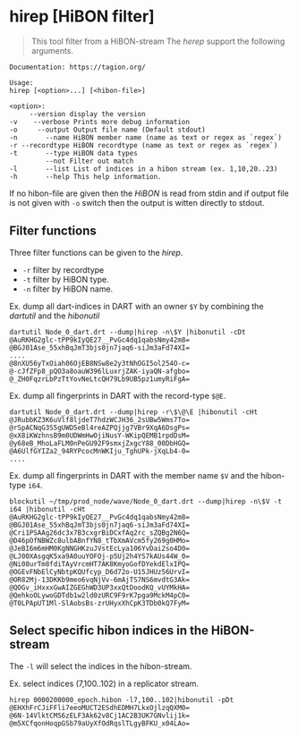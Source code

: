 # hirep [HiBON filter]


> This tool filter from a HiBON-stream 
 The *herep* support the following arguments.
 ```
Documentation: https://tagion.org/

Usage:
hirep [<option>...] [<hibon-file>]

<option>:
      --version display the version
-v    --verbose Prints more debug information
-o     --output Output file name (Default stdout)
-n       --name HiBON member name (name as text or regex as `regex`)
-r --recordtype HiBON recordtype (name as text or regex as `regex`)
-t       --type HiBON data types
          --not Filter out match
-l       --list List of indices in a hibon stream (ex. 1,10,20..23)
-h       --help This help information.
```

If no hibon-file are given then the *HiBON* is read from stdin and if output file is not given with `-o` switch then the output is witten directly to stdout.

## Filter functions

Three filter functions can be given to the *hirep*.

- `-r` filter by recordtype
- `-t` filter by HiBON type.
- `-n` filter by HiBON name.

Ex. dump all dart-indices in DART with an owner `$Y` by combining the *dartutil* and the *hibonutil*

```
dartutil Node_0_dart.drt --dump|hirep -n\$Y |hibonutil -cDt
@AuRKHG2glc-tPP9kIyQE27__PvGc4dq1qabsNmy42m8=
@BGJ01Ase_55xhBqJmT3bjs0jn7jaq6-siJm3aFd74XI=
....
@8nXU56yTxOiah06OjEB8NSw8e2y3tNhOGI5ol254O-c=
@-cJfZFp8_pQO3a8oauW396lLuxrjZAK-iyaQN-afgbo=
@_ZH0FqzrLbPzTtYovNeLtcQH79Lb9UB5pz1umyRiFgA=
```

Ex. dump all fingerprints in DART with the record-type `$@E`.
```
dartutil Node_0_dart.drt --dump|hirep -r\$\@\E |hibonutil -cHt
@JRubbKZ3K6uVlf8ljdeT7hdzWCJH36_2sUBw5Wms7To=
@rSpACNqG3S5gUWD5eBl4reAZPQjjg7VBr9XqA6DsgPs=
@xX8iKWzhnsB9m0UDWmHwOjiNusY-WKipQEMB1rpdDsM=
@y68eB_MhoLaFLM0nPeGU92F9smxjZxgcY88_00DbHGQ=
@A6UlfGYIZa2_94RYPcocMnWKIju_TghUPk-jXqLb4-0=
....
```

Ex. dump all fingerprints in DART with the member name `$V` and the hibon-type `i64`.
```
blockutil ~/tmp/prod_node/wave/Node_0_dart.drt --dump|hirep -n\$V -t i64 |hibonutil -cHt
@AuRKHG2glc-tPP9kIyQE27__PvGc4dq1qabsNmy42m8=
@BGJ01Ase_55xhBqJmT3bjs0jn7jaq6-siJm3aFd74XI=
@Cri1PSAAg26dc3x7B3cxgrBiDCxfAq2rc_sZQBg2N6Q=
@D46pOfNBWZc8ulbABnfYN8_tTbXmAVcm5fy269g0HMo=
@JeBI6m6mHM0KgNNGHKzuJVstEcLya106YvDai2so4D0=
@LJ00XAsgqK5xa9A0uuYOFOj-p5Uj2h4YS7kAUs44W_0=
@Ni08urTm8fdiTAyVrcmHT7AK8KmyoGofDYekdElxIPQ=
@OGEvFNbElCyNbtpKQUfcyp_D6d72o-U15JHUz56UrvI=
@OR82Mj-13DKKb9meo6vqNjVv-6mAjTS7NS6mvdtG3Ak=
@QOGv_iHxxxGwAIZGEGhWD3UP3xxQtDoodKQ_vUYMkHA=
@QehkoOLywoGDTdb1w2ld0zURC9F9rK7pga9MckM4pC0=
@T0LPApUT1Ml-SlAobsBs-zrUHyxXhCpK3TDb0kQ7FyM=
```

## Select specific hibon indices in the HiBON-stream

The `-l` will select the indices in the hibon-stream.

Ex. select indices (7,100..102) in a replicator stream.
```
hirep 0000200000_epoch.hibon -l7,100..102|hibonutil -pDt
@EHXhFrCJiFFli7eeoMUCT2ESdhEDMH7LkxOjlzqQXM0=
@6N-14VlktCMS6zELF3Ak62v8Cj1AC2B3UK7GNvlij1k=
@m5XCfqonHoqpGSb79aUyXfOdRqslTLgyBFKU_x04LAo=
```
